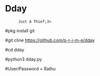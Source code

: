 # Dday
          Just A Thief;3>

#pkg install git

#git cline https://github.com/p-r-i-m-e/dday

#cd dday 

#python3 dday.py

#User/Password = Rathu
